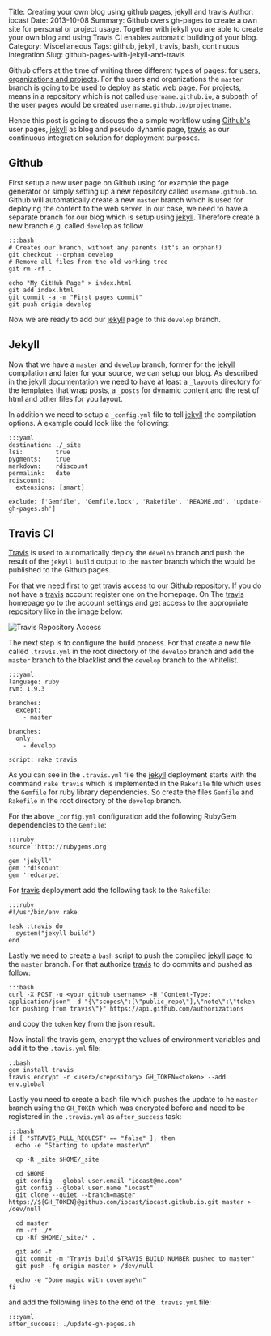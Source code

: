 Title: Creating your own blog using github pages, jekyll and travis
Author: iocast
Date: 2013-10-08
Summary: Github overs gh-pages to create a own site for personal or project usage. Together with jekyll you are able to create your own blog and using Travis CI enables automatic building of your blog.
Category: Miscellaneous
Tags: github, jekyll, travis, bash, continuous integration
Slug: github-pages-with-jekyll-and-travis


Github offers at the time of writing three different types of pages: for [users, organizations and projects][github-pages]. For the users and organizations the ```master``` branch is going to be used to deploy as static web page. For projects, means in a repository which is not called ```username.github.io```, a subpath of the user pages would be created ```username.github.io/projectname```.

Hence this post is going to discuss the a simple workflow using [Github's][github] user pages, [jekyll][] as blog and pseudo dynamic page, [travis][] as our continuous integration solution for deployment purposes.

## Github

First setup a new user page on Github using for example the page generator or simply setting up a new repository called ```username.github.io```. Github will automatically create a new ```master``` branch which is used for deploying the content to the web server. In our case, we need to have a separate branch for our blog which is setup using [jekyll][]. Therefore create a new branch e.g. called ```develop``` as follow

	:::bash
	# Creates our branch, without any parents (it's an orphan!)
	git checkout --orphan develop
	# Remove all files from the old working tree
	git rm -rf .
	
	echo "My GitHub Page" > index.html
	git add index.html
	git commit -a -m "First pages commit"
	git push origin develop

Now we are ready to add our [jekyll][] page to this ```develop``` branch.

## Jekyll

Now that we have a ```master``` and ```develop``` branch, former for the [jekyll][] compilation and later for your source, we can setup our blog. As described in the [jekyll documentation][jekyll-doc] we need to have at least a ```_layouts``` directory for the templates that wrap posts, a ```_posts``` for dynamic content and the rest of html and other files for you layout.

In addition we need to setup a ```_config.yml``` file to tell [jekyll][] the compilation options. A example could look like the following:

	:::yaml
	destination: ./_site
	lsi:         true
	pygments:    true
	markdown:    rdiscount
	permalink:   date
	rdiscount:
	  extensions: [smart]
	
	exclude: ['Gemfile', 'Gemfile.lock', 'Rakefile', 'README.md', 'update-gh-pages.sh']


## Travis CI

[Travis][travis] is used to automatically deploy the ```develop``` branch and push the result of the ```jekyll build``` output to the ```master``` branch which the would be published to the Github pages.

For that we need first to get [travis][] access to our Github repository. If you do not have a [travis][] account register one on the homepage. On The [travis][] homepage go to the account settings and get access to the appropriate repository like in the image below:

![Travis Repository Access](/assets/blog/travis_repository_access.png "Travis Repository Access")

The next step is to configure the build process. For that create a new file called ```.travis.yml``` in the root directory of the ```develop``` branch and add the ```master``` branch to the blacklist and the ```develop``` branch to the whitelist.

	:::yaml
	language: ruby
	rvm: 1.9.3
	
	branches:
	  except:
		- master
	
	branches:
	  only:
		- develop
	
	script: rake travis

As you can see in the ```.travis.yml``` file the [jekyll][] deployment starts with the command ```rake travis``` which is implemented in the ```Rakefile``` file which uses the ```Gemfile``` for ruby library dependencies. So create the files ```Gemfile``` and ```Rakefile``` in the root directory of the ```develop``` branch.

For the above ```_config.yml``` configuration add the following RubyGem dependencies to the ```Gemfile```:

	:::ruby
	source 'http://rubygems.org'
	
	gem 'jekyll'
	gem 'rdiscount'
	gem 'redcarpet'

For [travis][] deployment add the following task to the ```Rakefile```:

	:::ruby
	#!/usr/bin/env rake
	
	task :travis do
	  system("jekyll build")
	end


Lastly we need to create a ```bash``` script to push the compiled [jekyll][] page to the ```master``` branch. For that authorize [travis][] to do commits and pushed as follow:

	:::bash
	curl -X POST -u <your_github_username> -H "Content-Type: application/json" -d "{\"scopes\":[\"public_repo\"],\"note\":\"token for pushing from travis\"}" https://api.github.com/authorizations

and copy the ```token``` key from the json result.

Now install the travis gem, encrypt the values of environment variables and add it to the ```.tavis.yml``` file:

	::bash
	gem install travis
	travis encrypt -r <user>/<repository> GH_TOKEN=<token> --add env.global

Lastly you need to create a bash file which pushes the update to he ```master``` branch using the ```GH_TOKEN``` which was encrypted before and need to be registered in the ```.travis.yml``` as ```after_success``` task:

	:::bash
	if [ "$TRAVIS_PULL_REQUEST" == "false" ]; then
	  echo -e "Starting to update master\n"
	  
	  cp -R _site $HOME/_site
	  
	  cd $HOME
	  git config --global user.email "iocast@me.com"
	  git config --global user.name "iocast"
	  git clone --quiet --branch=master https://${GH_TOKEN}@github.com/iocast/iocast.github.io.git master > /dev/null
	  
	  cd master
	  rm -rf ./*
	  cp -Rf $HOME/_site/* .
	  
	  git add -f .
	  git commit -m "Travis build $TRAVIS_BUILD_NUMBER pushed to master"
	  git push -fq origin master > /dev/null
	  
	  echo -e "Done magic with coverage\n"
	fi


and add the following lines to the end of the ```.travis.yml``` file:

	:::yaml
	after_success: ./update-gh-pages.sh



[github]: http://github.com/ "Github"
[jekyll]: http://jekyllrb.com "Jekyll"
[travis]: http://travis-ci.org "Travis CI"
[github-pages]: https://help.github.com/articles/user-organization-and-project-pages "Github Pages (Help)"
[jekyll-doc]: http://jekyllrb.com/docs/home/ "Jekyll Documentation"

